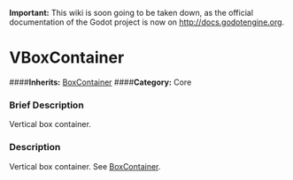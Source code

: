 **Important:** This wiki is soon going to be taken down, as the official documentation of the Godot project is now on http://docs.godotengine.org.

#  VBoxContainer  
####**Inherits:** [BoxContainer](class_boxcontainer)
####**Category:** Core

###  Brief Description  
Vertical box container.

###  Description  
Vertical box container. See [BoxContainer](class_boxcontainer).
